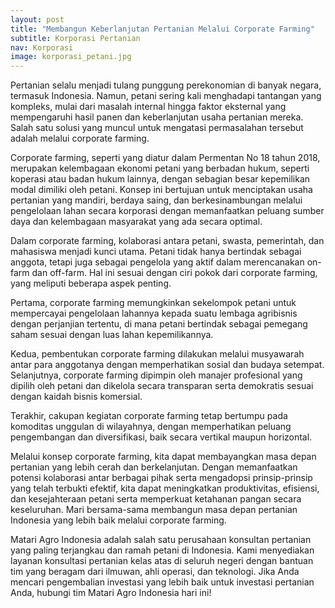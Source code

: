 ```yaml
---
layout: post
title: "Membangun Keberlanjutan Pertanian Melalui Corporate Farming"
subtitle: Korporasi Pertanian
nav: Korporasi
image: korporasi_petani.jpg
---
```


Pertanian selalu menjadi tulang punggung perekonomian di banyak negara, termasuk Indonesia. Namun, petani sering kali menghadapi tantangan yang kompleks, mulai dari masalah internal hingga faktor eksternal yang mempengaruhi hasil panen dan keberlanjutan usaha pertanian mereka. Salah satu solusi yang muncul untuk mengatasi permasalahan tersebut adalah melalui corporate farming.

Corporate farming, seperti yang diatur dalam Permentan No 18 tahun 2018, merupakan kelembagaan ekonomi petani yang berbadan hukum, seperti koperasi atau badan hukum lainnya, dengan sebagian besar kepemilikan modal dimiliki oleh petani. Konsep ini bertujuan untuk menciptakan usaha pertanian yang mandiri, berdaya saing, dan berkesinambungan melalui pengelolaan lahan secara korporasi dengan memanfaatkan peluang sumber daya dan kelembagaan masyarakat yang ada secara optimal.

Dalam corporate farming, kolaborasi antara petani, swasta, pemerintah, dan mahasiswa menjadi kunci utama. Petani tidak hanya bertindak sebagai anggota, tetapi juga sebagai pengelola yang aktif dalam merencanakan on-farm dan off-farm. Hal ini sesuai dengan ciri pokok dari corporate farming, yang meliputi beberapa aspek penting.

Pertama, corporate farming memungkinkan sekelompok petani untuk mempercayai pengelolaan lahannya kepada suatu lembaga agribisnis dengan perjanjian tertentu, di mana petani bertindak sebagai pemegang saham sesuai dengan luas lahan kepemilikannya. 

Kedua, pembentukan corporate farming dilakukan melalui musyawarah antar para anggotanya dengan memperhatikan sosial dan budaya setempat. Selanjutnya, corporate farming dipimpin oleh manajer profesional yang dipilih oleh petani dan dikelola secara transparan serta demokratis sesuai dengan kaidah bisnis komersial. 

Terakhir, cakupan kegiatan corporate farming tetap bertumpu pada komoditas unggulan di wilayahnya, dengan memperhatikan peluang pengembangan dan diversifikasi, baik secara vertikal maupun horizontal.

Melalui konsep corporate farming, kita dapat membayangkan masa depan pertanian yang lebih cerah dan berkelanjutan. Dengan memanfaatkan potensi kolaborasi antar berbagai pihak serta mengadopsi prinsip-prinsip yang telah terbukti efektif, kita dapat meningkatkan produktivitas, efisiensi, dan kesejahteraan petani serta memperkuat ketahanan pangan secara keseluruhan. Mari bersama-sama membangun masa depan pertanian Indonesia yang lebih baik melalui corporate farming.

Matari Agro Indonesia adalah salah satu perusahaan konsultan pertanian yang paling terjangkau dan ramah petani di Indonesia. Kami menyediakan layanan konsultasi pertanian kelas atas di seluruh negeri dengan bantuan tim yang beragam dari ilmuwan, ahli operasi, dan teknologi. Jika Anda mencari pengembalian investasi yang lebih baik untuk investasi pertanian Anda, hubungi tim Matari Agro Indonesia hari ini!

